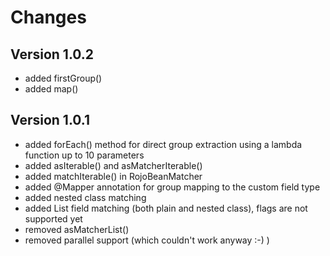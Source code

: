 # Changes

## Version 1.0.2
- added firstGroup()
- added map()

## Version 1.0.1
- added forEach() method for direct group extraction using a lambda function up to 10 parameters
- added asIterable() and asMatcherIterable()
- added matchIterable() in RojoBeanMatcher
- added @Mapper annotation for group mapping to the custom field type
- added nested class matching
- added List field matching (both plain and nested class), flags are not supported yet
- removed asMatcherList()
- removed parallel support (which couldn't work anyway :-) )

